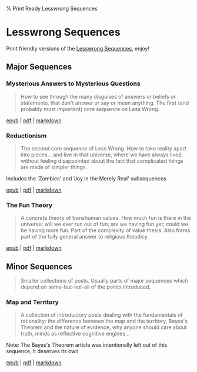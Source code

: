 % Print Ready Lesswrong Sequences

# Lesswrong Sequences

Print friendly versions of the 
[Lesswrong Sequences](http://wiki.lesswrong.com/wiki/Sequences), enjoy!

## Major Sequences

### Mysterious Answers to Mysterious Questions

> How to see through the many disguises of answers or beliefs or statements,
> that don't answer or say or mean anything. The first (and probably most
> important) core sequence on Less Wrong.

[epub](http://jb55.com/lesswrong/sequences/mysterious/Mysterious%20Answers%20to%20Mysterious%20Questions.epub) |
[pdf](http://jb55.com/lesswrong/sequences/mysterious/Mysterious%20Answers%20to%20Mysterious%20Questions.pdf) |
[markdown](http://jb55.com/lesswrong/sequences/mysterious/mysterious.md)

### Reductionism

> The second core sequence of Less Wrong. How to take reality apart into
> pieces... and live in that universe, where we have always lived, without
> feeling disappointed about the fact that complicated things are made of
> simpler things.

Includes the 'Zombies' and 'Joy in the Merely Real' subsequences

[epub](http://jb55.com/lesswrong/sequences/reductionism/Reductionism.epub) |
[pdf](http://jb55.com/lesswrong/sequences/reductionism/Reductionism.pdf) |
[markdown](http://jb55.com/lesswrong/sequences/reductionism/Reductionism.md)

### The Fun Theory

> A concrete theory of transhuman values. How much fun is there in the universe;
> will we ever run out of fun; are we having fun yet; could we be having more
> fun. Part of the complexity of value thesis. Also forms part of the fully
> general answer to religious theodicy.

[epub](http://jb55.com/lesswrong/sequences/the_fun_theory/The%20Fun%20Theory.epub) |
[pdf](http://jb55.com/lesswrong/sequences/the_fun_theory/The%20Fun%20Theory.pdf) |
[markdown](http://jb55.com/lesswrong/sequences/the_fun_theory/the_fun_theory.md)

## Minor Sequences

> Smaller collections of posts. Usually parts of major sequences which depend on some-but-not-all of the points introduced.

### Map and Territory

> A collection of introductory posts dealing with the fundamentals of
> rationality: the difference between the map and the territory, Bayes's Theorem
> and the nature of evidence, why anyone should care about truth, minds as
> reflective cognitive engines...

Note: The Bayes's Theorem article was intentionally left out of this sequence,
it deserves its own

[epub](http://jb55.com/lesswrong/sequences/map_and_territory/Map%20and%20Territory.epub) |
[pdf](http://jb55.com/lesswrong/sequences/map_and_territory/Map%20and%20Territory.pdf) |
[markdown](http://jb55.com/lesswrong/sequences/map_and_territory/map_and_territory.md)

